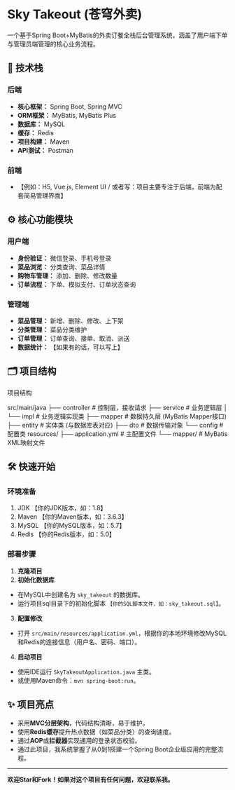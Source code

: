 # Sky Takeout (苍穹外卖)

一个基于Spring Boot+MyBatis的外卖订餐全栈后台管理系统，涵盖了用户端下单与管理员端管理的核心业务流程。

## 🚀 技术栈

### 后端
- **核心框架：** Spring Boot, Spring MVC
- **ORM框架：** MyBatis, MyBatis Plus
- **数据库：** MySQL
- **缓存：** Redis
- **项目构建：** Maven
- **API测试：** Postman

### 前端
- 【例如：H5, Vue.js, Element UI / 或者写：项目主要专注于后端，前端为配套简易管理界面】

## ⚙️ 核心功能模块

### 用户端
- **身份验证：** 微信登录、手机号登录
- **菜品浏览：** 分类查询、菜品详情
- **购物车管理：** 添加、删除、修改数量
- **订单流程：** 下单、模拟支付、订单状态查询

### 管理端
- **菜品管理：** 新增、删除、修改、上下架
- **分类管理：** 菜品分类维护
- **订单管理：** 订单查询、接单、取消、派送
- **数据统计：** 【如果有的话，可以写上】

## 🗂️ 项目结构
项目结构

src/main/java
├── controller      # 控制层，接收请求
├── service         # 业务逻辑层
│   └── impl       # 业务逻辑实现类
├── mapper          # 数据持久层 (MyBatis Mapper接口)
├── entity          # 实体类 (与数据库表对应)
├── dto             # 数据传输对象
└── config          # 配置类
resources/
├── application.yml # 主配置文件
└── mapper/         # MyBatis XML映射文件
## 🛠️ 快速开始

### 环境准备
1.  JDK 【你的JDK版本，如：1.8】
2.  Maven 【你的Maven版本，如：3.6.3】
3.  MySQL 【你的MySQL版本，如：5.7】
4.  Redis 【你的Redis版本，如：5.0】

### 部署步骤
1.  **克隆项目**
2.  **初始化数据库**
- 在MySQL中创建名为 `sky_takeout` 的数据库。
- 运行项目sql目录下的初始化脚本 `【你的SQL脚本文件，如：sky_takeout.sql】`。
3.  **配置修改**
- 打开 `src/main/resources/application.yml`，根据你的本地环境修改MySQL和Redis的连接信息（用户名、密码、端口）。
4.  **启动项目**
- 使用IDE运行 `SkyTakeoutApplication.java` 主类。
- 或使用Maven命令：`mvn spring-boot:run`。

## ✨ 项目亮点

- 采用**MVC分层架构**，代码结构清晰，易于维护。
- 使用**Redis缓存**提升热点数据（如菜品分类）的查询速度。
- 通过**AOP**或**拦截器**实现通用的登录状态校验。
- 通过此项目，我系统掌握了从0到1搭建一个Spring Boot企业级应用的完整流程。

---

**欢迎Star和Fork！如果对这个项目有任何问题，欢迎联系我。**
